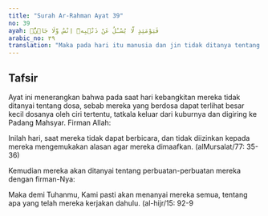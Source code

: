 ```yaml
---
title: "Surah Ar-Rahman Ayat 39"
no: 39
ayah: فَيَوْمَئِذٍ لَّا يُسْـَٔلُ عَنْ ذَنْۢبِهٖٓ اِنْسٌ وَّلَا جَاۤنٌّۚ  
arabic_no: ٣٩
translation: "Maka pada hari itu manusia dan jin tidak ditanya tentang dosanya. "
---
```


## Tafsir

Ayat ini menerangkan bahwa pada saat hari kebangkitan mereka tidak ditanyai tentang dosa, sebab mereka yang berdosa dapat terlihat besar kecil dosanya oleh ciri tertentu, tatkala keluar dari kuburnya dan digiring ke Padang Mahsyar. Firman Allah: 

Inilah hari, saat mereka tidak dapat berbicara, dan tidak diizinkan kepada mereka mengemukakan alasan agar mereka dimaafkan. (alMursalat/77: 35- 36) 

Kemudian mereka akan ditanyai tentang perbuatan-perbuatan mereka dengan firman-Nya: 

Maka demi Tuhanmu, Kami pasti akan menanyai mereka semua, tentang apa yang telah mereka kerjakan dahulu. (al-hijr/15: 92-9